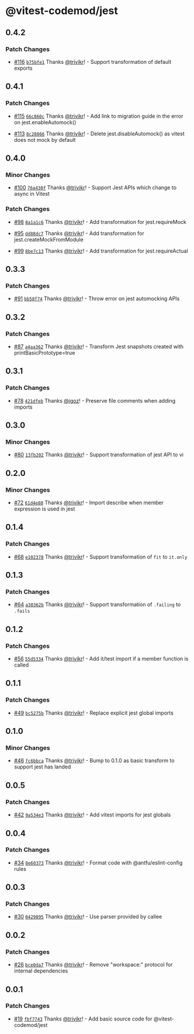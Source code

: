# @vitest-codemod/jest

## 0.4.2

### Patch Changes

- [#116](https://github.com/trivikr/vitest-codemod/pull/116) [`b75bfe1`](https://github.com/trivikr/vitest-codemod/commit/b75bfe19722e4b4f2d8ba683caac1e380443daa8) Thanks [@trivikr](https://github.com/trivikr)! - Support transformation of default exports

## 0.4.1

### Patch Changes

- [#115](https://github.com/trivikr/vitest-codemod/pull/115) [`66c860c`](https://github.com/trivikr/vitest-codemod/commit/66c860cd02582f3fe33087a7aec963cc135f53ae) Thanks [@trivikr](https://github.com/trivikr)! - Add link to migration guide in the error on jest.enableAutomock()

- [#113](https://github.com/trivikr/vitest-codemod/pull/113) [`8c28866`](https://github.com/trivikr/vitest-codemod/commit/8c28866f877daa9c4aa9b06ef4c2a071bc22ada4) Thanks [@trivikr](https://github.com/trivikr)! - Delete jest.disableAutomock() as vitest does not mock by default

## 0.4.0

### Minor Changes

- [#100](https://github.com/trivikr/vitest-codemod/pull/100) [`76a430f`](https://github.com/trivikr/vitest-codemod/commit/76a430f2d001e161e8b4b8f4109e6c13eaeb96ab) Thanks [@trivikr](https://github.com/trivikr)! - Support Jest APIs which change to async in Vitest

### Patch Changes

- [#98](https://github.com/trivikr/vitest-codemod/pull/98) [`8a1a1c6`](https://github.com/trivikr/vitest-codemod/commit/8a1a1c6dde6459ffa531363d5903b84af17ec253) Thanks [@trivikr](https://github.com/trivikr)! - Add transformation for jest.requireMock

- [#95](https://github.com/trivikr/vitest-codemod/pull/95) [`dd88dc7`](https://github.com/trivikr/vitest-codemod/commit/dd88dc78f40b5854429cc439569a8f69220bd8ae) Thanks [@trivikr](https://github.com/trivikr)! - Add transformation for jest.createMockFromModule

- [#99](https://github.com/trivikr/vitest-codemod/pull/99) [`8be7c13`](https://github.com/trivikr/vitest-codemod/commit/8be7c130950e821abed73810acc2c216674bb80d) Thanks [@trivikr](https://github.com/trivikr)! - Add transformation for jest.requireActual

## 0.3.3

### Patch Changes

- [#91](https://github.com/trivikr/vitest-codemod/pull/91) [`bb58f74`](https://github.com/trivikr/vitest-codemod/commit/bb58f7452e2d641cc2a4b2c39128fff43b66e2c2) Thanks [@trivikr](https://github.com/trivikr)! - Throw error on jest automocking APIs

## 0.3.2

### Patch Changes

- [#87](https://github.com/trivikr/vitest-codemod/pull/87) [`a4aa362`](https://github.com/trivikr/vitest-codemod/commit/a4aa362744ce81b28de8bad37cc86223d2ea7240) Thanks [@trivikr](https://github.com/trivikr)! - Transform Jest snapshots created with printBasicPrototype=true

## 0.3.1

### Patch Changes

- [#78](https://github.com/trivikr/vitest-codemod/pull/78) [`421dfeb`](https://github.com/trivikr/vitest-codemod/commit/421dfeb7982e1250dd41c9904503ff760d552581) Thanks [@jgoz](https://github.com/jgoz)! - Preserve file comments when adding imports

## 0.3.0

### Minor Changes

- [#80](https://github.com/trivikr/vitest-codemod/pull/80) [`13fb202`](https://github.com/trivikr/vitest-codemod/commit/13fb2021003c31d31ae104bab5b5f4c0da5762ae) Thanks [@trivikr](https://github.com/trivikr)! - Support transformation of jest API to vi

## 0.2.0

### Minor Changes

- [#72](https://github.com/trivikr/vitest-codemod/pull/72) [`61d4e88`](https://github.com/trivikr/vitest-codemod/commit/61d4e88847b69ea91085da635ea198b35a9eeed1) Thanks [@trivikr](https://github.com/trivikr)! - Import describe when member expression is used in jest

## 0.1.4

### Patch Changes

- [#68](https://github.com/trivikr/vitest-codemod/pull/68) [`e102378`](https://github.com/trivikr/vitest-codemod/commit/e102378f8c677d07f838dad5e09b4a55a4617b30) Thanks [@trivikr](https://github.com/trivikr)! - Support transformation of `fit` to `it.only`

## 0.1.3

### Patch Changes

- [#64](https://github.com/trivikr/vitest-codemod/pull/64) [`a38362b`](https://github.com/trivikr/vitest-codemod/commit/a38362b99ae58ce94d05655884a36086f7ddf342) Thanks [@trivikr](https://github.com/trivikr)! - Support transformation of `.failing` to `.fails`

## 0.1.2

### Patch Changes

- [#56](https://github.com/trivikr/vitest-codemod/pull/56) [`55d5334`](https://github.com/trivikr/vitest-codemod/commit/55d5334fd57703a5d5272ea19c3dfce78fa478d2) Thanks [@trivikr](https://github.com/trivikr)! - Add it/test import if a member function is called

## 0.1.1

### Patch Changes

- [#49](https://github.com/trivikr/vitest-codemod/pull/49) [`bc5275b`](https://github.com/trivikr/vitest-codemod/commit/bc5275b75421213251c022d623a08ab8329b09cd) Thanks [@trivikr](https://github.com/trivikr)! - Replace explicit jest global imports

## 0.1.0

### Minor Changes

- [#46](https://github.com/trivikr/vitest-codemod/pull/46) [`fc6bbca`](https://github.com/trivikr/vitest-codemod/commit/fc6bbca36632890c09e4f0d4167d152153a1366d) Thanks [@trivikr](https://github.com/trivikr)! - Bump to 0.1.0 as basic transform to support jest has landed

## 0.0.5

### Patch Changes

- [#42](https://github.com/trivikr/vitest-codemod/pull/42) [`9a534e3`](https://github.com/trivikr/vitest-codemod/commit/9a534e3bfc0491886cb752b46e769ea9970af272) Thanks [@trivikr](https://github.com/trivikr)! - Add vitest imports for jest globals

## 0.0.4

### Patch Changes

- [#34](https://github.com/trivikr/vitest-codemod/pull/34) [`8e60373`](https://github.com/trivikr/vitest-codemod/commit/8e60373e71a0530b86f73e18a171d249fea76ed7) Thanks [@trivikr](https://github.com/trivikr)! - Format code with @antfu/eslint-config rules

## 0.0.3

### Patch Changes

- [#30](https://github.com/trivikr/vitest-codemod/pull/30) [`0429895`](https://github.com/trivikr/vitest-codemod/commit/0429895d54d044e1e8f085fb9c5150d635c1f7f2) Thanks [@trivikr](https://github.com/trivikr)! - Use parser provided by callee

## 0.0.2

### Patch Changes

- [#26](https://github.com/trivikr/vitest-codemod/pull/26) [`bce0da7`](https://github.com/trivikr/vitest-codemod/commit/bce0da7221212bd13312b065a192d14a29ec40c4) Thanks [@trivikr](https://github.com/trivikr)! - Remove "workspace:" protocol for internal dependencies

## 0.0.1

### Patch Changes

- [#19](https://github.com/trivikr/vitest-codemod/pull/19) [`fbf7743`](https://github.com/trivikr/vitest-codemod/commit/fbf7743d28b070c8b570d80457cfaf68ebbae432) Thanks [@trivikr](https://github.com/trivikr)! - Add basic source code for @vitest-codemod/jest
